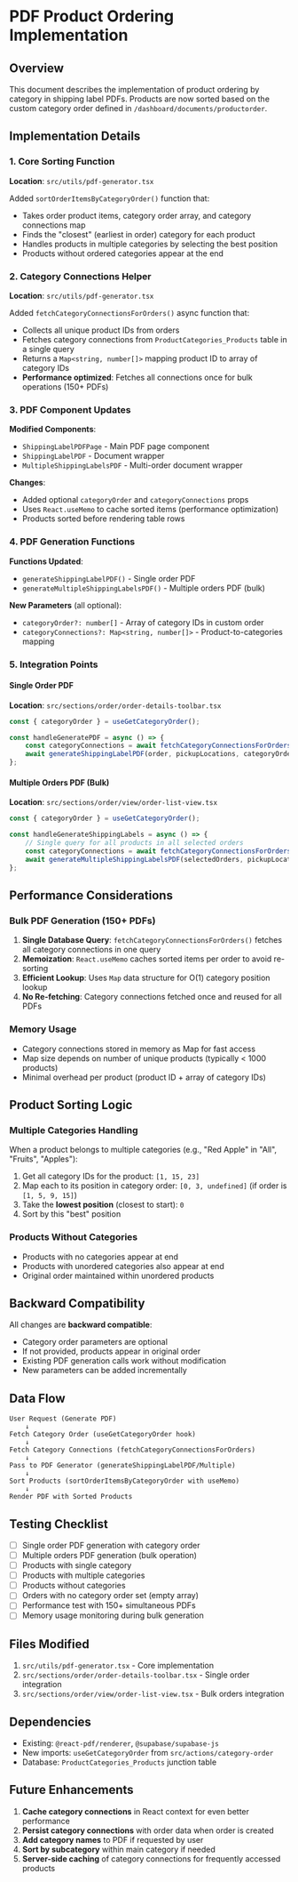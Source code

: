 # PDF Product Ordering Implementation

## Overview
This document describes the implementation of product ordering by category in shipping label PDFs. Products are now sorted based on the custom category order defined in `/dashboard/documents/productorder`.

## Implementation Details

### 1. Core Sorting Function
**Location**: `src/utils/pdf-generator.tsx`

Added `sortOrderItemsByCategoryOrder()` function that:
- Takes order product items, category order array, and category connections map
- Finds the "closest" (earliest in order) category for each product
- Handles products in multiple categories by selecting the best position
- Products without ordered categories appear at the end

### 2. Category Connections Helper
**Location**: `src/utils/pdf-generator.tsx`

Added `fetchCategoryConnectionsForOrders()` async function that:
- Collects all unique product IDs from orders
- Fetches category connections from `ProductCategories_Products` table in a single query
- Returns a `Map<string, number[]>` mapping product ID to array of category IDs
- **Performance optimized**: Fetches all connections once for bulk operations (150+ PDFs)

### 3. PDF Component Updates
**Modified Components**:
- `ShippingLabelPDFPage` - Main PDF page component
- `ShippingLabelPDF` - Document wrapper
- `MultipleShippingLabelsPDF` - Multi-order document wrapper

**Changes**:
- Added optional `categoryOrder` and `categoryConnections` props
- Uses `React.useMemo` to cache sorted items (performance optimization)
- Products sorted before rendering table rows

### 4. PDF Generation Functions
**Functions Updated**:
- `generateShippingLabelPDF()` - Single order PDF
- `generateMultipleShippingLabelsPDF()` - Multiple orders PDF (bulk)

**New Parameters** (all optional):
- `categoryOrder?: number[]` - Array of category IDs in custom order
- `categoryConnections?: Map<string, number[]>` - Product-to-categories mapping

### 5. Integration Points

#### Single Order PDF
**Location**: `src/sections/order/order-details-toolbar.tsx`

```typescript
const { categoryOrder } = useGetCategoryOrder();

const handleGeneratePDF = async () => {
    const categoryConnections = await fetchCategoryConnectionsForOrders([order]);
    await generateShippingLabelPDF(order, pickupLocations, categoryOrder, categoryConnections);
};
```

#### Multiple Orders PDF (Bulk)
**Location**: `src/sections/order/view/order-list-view.tsx`

```typescript
const { categoryOrder } = useGetCategoryOrder();

const handleGenerateShippingLabels = async () => {
    // Single query for all products in all selected orders
    const categoryConnections = await fetchCategoryConnectionsForOrders(selectedOrders);
    await generateMultipleShippingLabelsPDF(selectedOrders, pickupLocations, categoryOrder, categoryConnections);
};
```

## Performance Considerations

### Bulk PDF Generation (150+ PDFs)
1. **Single Database Query**: `fetchCategoryConnectionsForOrders()` fetches all category connections in one query
2. **Memoization**: `React.useMemo` caches sorted items per order to avoid re-sorting
3. **Efficient Lookup**: Uses `Map` data structure for O(1) category position lookup
4. **No Re-fetching**: Category connections fetched once and reused for all PDFs

### Memory Usage
- Category connections stored in memory as Map for fast access
- Map size depends on number of unique products (typically < 1000 products)
- Minimal overhead per product (product ID + array of category IDs)

## Product Sorting Logic

### Multiple Categories Handling
When a product belongs to multiple categories (e.g., "Red Apple" in "All", "Fruits", "Apples"):
1. Get all category IDs for the product: `[1, 15, 23]`
2. Map each to its position in category order: `[0, 3, undefined]` (if order is `[1, 5, 9, 15]`)
3. Take the **lowest position** (closest to start): `0`
4. Sort by this "best" position

### Products Without Categories
- Products with no categories appear at end
- Products with unordered categories also appear at end
- Original order maintained within unordered products

## Backward Compatibility

All changes are **backward compatible**:
- Category order parameters are optional
- If not provided, products appear in original order
- Existing PDF generation calls work without modification
- New parameters can be added incrementally

## Data Flow

```
User Request (Generate PDF)
    ↓
Fetch Category Order (useGetCategoryOrder hook)
    ↓
Fetch Category Connections (fetchCategoryConnectionsForOrders)
    ↓
Pass to PDF Generator (generateShippingLabelPDF/Multiple)
    ↓
Sort Products (sortOrderItemsByCategoryOrder with useMemo)
    ↓
Render PDF with Sorted Products
```

## Testing Checklist

- [ ] Single order PDF generation with category order
- [ ] Multiple orders PDF generation (bulk operation)
- [ ] Products with single category
- [ ] Products with multiple categories
- [ ] Products without categories
- [ ] Orders with no category order set (empty array)
- [ ] Performance test with 150+ simultaneous PDFs
- [ ] Memory usage monitoring during bulk generation

## Files Modified

1. `src/utils/pdf-generator.tsx` - Core implementation
2. `src/sections/order/order-details-toolbar.tsx` - Single order integration
3. `src/sections/order/view/order-list-view.tsx` - Bulk orders integration

## Dependencies

- Existing: `@react-pdf/renderer`, `@supabase/supabase-js`
- New imports: `useGetCategoryOrder` from `src/actions/category-order`
- Database: `ProductCategories_Products` junction table

## Future Enhancements

1. **Cache category connections** in React context for even better performance
2. **Persist category connections** with order data when order is created
3. **Add category names** to PDF if requested by user
4. **Sort by subcategory** within main category if needed
5. **Server-side caching** of category connections for frequently accessed products
